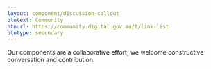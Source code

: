 ```yaml
---
layout: component/discussion-callout
btntext: Community
btnurl: https://community.digital.gov.au/t/link-list
btntype: secondary
---
```


Our components are a collaborative effort, we welcome constructive conversation and contribution.
